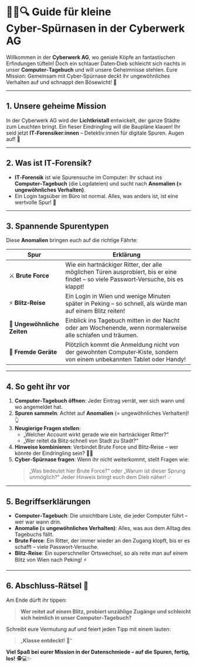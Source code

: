 # 🕵️‍♀️🔍 Guide für kleine Cyber‑Spürnasen in der **Cyberwerk AG**

Willkommen in der **Cyberwerk AG**, wo geniale Köpfe an fantastischen Erfindungen tüfteln! Doch ein schlauer Daten‑Dieb schleicht sich nachts in unser **Computer‑Tagebuch** und will unsere Geheimnisse stehlen. Eure Mission: Gemeinsam mit Cyber‑Spürnase deckt ihr ungewöhnliches Verhalten auf und schnappt den Bösewicht! 🚀

---

## 1. Unsere geheime Mission
In der Cyberwerk AG wird der **Lichtkristall** entwickelt, der ganze Städte zum Leuchten bringt. Ein fieser Eindringling will die Baupläne klauen! Ihr seid jetzt **IT‑Forensiker:innen** – Detektiv:innen für digitale Spuren. Augen auf! 👀

---

## 2. Was ist IT‑Forensik?
- **IT‑Forensik** ist wie Spurensuche im Computer: Ihr schaut ins **Computer‑Tagebuch** (die Logdateien) und sucht nach **Anomalien (= ungewöhnliches Verhalten)**.
- Ein Login tagsüber im Büro ist normal. Alles, was anders ist, ist eine wertvolle Spur! 🔎

---

## 3. Spannende Spurentypen
Diese **Anomalien** bringen euch auf die richtige Fährte:

| Spur                       | Erklärung                                                                                                                                   |
|----------------------------|-----------------------------------------------------------------------------------------------------------------------------------------------|
| ⚔️ **Brute Force**         | Wie ein hartnäckiger Ritter, der alle möglichen Türen ausprobiert, bis er eine findet – so viele Passwort‑Versuche, bis es klappt!            |
| ⚡️ **Blitz‑Reise**         | Ein Login in Wien und wenige Minuten später in Peking – so schnell, als würde man auf einem Blitz reiten!                                   |
| 🌙 **Ungewöhnliche Zeiten**| Einblick ins Tagebuch mitten in der Nacht oder am Wochenende, wenn normalerweise alle schlafen und träumen.                                               |
| 📱 **Fremde Geräte**       | Plötzlich kommt die Anmeldung nicht von der gewohnten Computer‑Kiste, sondern von einem unbekannten Tablet oder Handy!                       |

---

## 4. So geht ihr vor
1. **Computer‑Tagebuch öffnen**: Jeder Eintrag verrät, wer sich wann und wo angemeldet hat.
2. **Spuren sammeln**: Achtet auf **Anomalien** (= ungewöhnliches Verhalten)! 👆
3. **Neugierige Fragen stellen**:
   - „Welcher Account wirkt gerade wie ein hartnäckiger Ritter?“
   - „Wer reitet da Blitz‑schnell von Stadt zu Stadt?“
4. **Hinweise kombinieren**: Verbindet Brute Force und Blitz‑Reise – wer könnte der Eindringling sein? 🕵️‍♀️
5. **Cyber‑Spürnase fragen**: Wenn ihr nicht weiterkommt, stellt Fragen wie:
   > „Was bedeutet hier Brute Force?“ oder „Warum ist dieser Sprung unmöglich?“
   Jeder Hinweis bringt euch dem Dieb näher! 💡

---

## 5. Begriffserklärungen
- **Computer‑Tagebuch**: Die unsichtbare Liste, die jeder Computer führt – wer war wann drin.
- **Anomalie (= ungewöhnliches Verhalten)**: Alles, was aus dem Alltag des Tagebuchs fällt.
- **Brute Force**: Ein Ritter, der immer wieder an den Zugang klopft, bis er es schafft – viele Passwort‑Versuche.
- **Blitz‑Reise**: Ein superschneller Ortswechsel, so als reite man auf einem Blitz von Wien nach Peking! ⚡️

---

## 6. Abschluss‑Rätsel 🧩
Am Ende dürft ihr tippen:
> **Wer reitet auf einem Blitz, probiert unzählige Zugänge und schleicht sich heimlich in unser Computer‑Tagebuch?**

Schreibt eure Vermutung auf und feiert jeden Tipp mit einem lauten:
> „**Klasse entdeckt!** 🎉“

**Viel Spaß bei eurer Mission in der Datenschmiede – auf die Spuren, fertig, los!** 🕵️💻✨
